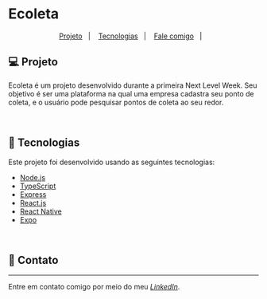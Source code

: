 <h1>Ecoleta</h1>

<p align="center">
  <a href="#-projeto">Projeto</a>&nbsp;&nbsp;&nbsp;|&nbsp;&nbsp;&nbsp;
  <a href="#rocket-tecnologias">Tecnologias</a>&nbsp;&nbsp;&nbsp;|&nbsp;&nbsp;&nbsp;
  <a href="#-contato">Fale comigo</a>&nbsp;&nbsp;&nbsp;|&nbsp;&nbsp;&nbsp;  
</p>


## 💻 Projeto
Ecoleta é um projeto desenvolvido durante a primeira Next Level Week. Seu objetivo é ser uma plataforma na qual uma empresa cadastra seu ponto de coleta, e o usuário pode pesquisar pontos de coleta ao seu redor.

<br>

## :rocket: Tecnologias
Este projeto foi desenvolvido usando as seguintes tecnologias:

- [Node.js](https://nodejs.org/en/)
- [TypeScript](https://www.typescriptlang.org/)
- [Express](https://expressjs.com/)
- [React.js](https://reactjs.org)
- [React Native](https://reactnative.dev/)
- [Expo](https://expo.io/)

<br>

## 💬 Contato
------------------
Entre em contato comigo por meio do meu [*LinkedIn*](https://www.linkedin.com/in/andreifrosa).
